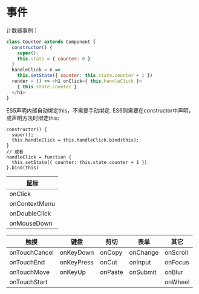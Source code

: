 事件
===
计数器事例：
```js
class Counter extends Component {
  constructor() {
    super();
    this.state = { counter: 0 }
  }
  handleClick = e =>
    this.setState({ counter: this.state.counter + 1 })
  render = () => <h1 onClick={ this.handleClick }>
    { this.state.counter }
  </h1>
}
```
ES5声明内部自动绑定this，不需要手动绑定.
ES6则需要在constructor中声明，或声明方法时绑定this:
```
constructor() {
  super();
  this.handleClick = this.handleClick.bind(this);
}
// 或者
handleClick = function {
  this.setState({ counter: this.state.counter + 1 })
}.bind(this)
```

| 鼠标 |
|-|
| onClick       | onMouseEnter | onMouseOver | onDragEnd   | onDragOver
| onContextMenu | onMouseLeave | onMouseUp   | onDragEnter | onDragStart
| onDoubleClick | onMouseMove  | onDrop      | onDragExit  ||
| onMouseDown   | onMouseOut   | onDrag      | onDragLeave |||

| 触摸          | 键盘       | 剪切     | 表单     | 其它     |
| -------------|------------| ------- | ---------|----------|
| onTouchCancel| onKeyDown  | onCopy  | onChange | onScroll |
| onTouchEnd   | onKeyPress | onCut   | onInput  | onFocus  |
| onTouchMove  | onKeyUp    | onPaste | onSubmit | onBlur   |
| onTouchStart |            |         |          | onWheel  |
